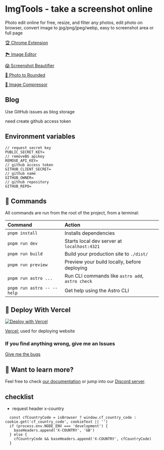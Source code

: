 # ImgTools - take a screenshot online

Photo edit online for free, resize, and filter any photos, edit photo on browser, convert image to jpg/png/jpeg/webp, easy to screenshot area or full page

[🏆 Chrome Extension](https://chromewebstore.google.com/detail/nmppkehciohcgcehlnifgeokgioidknh)

[🏞️ Image Editor](https://ImgTools.fun/)

[😱 Screenshot Beautifier](https://ImgTools.fun/screenshot-beautifier/)

[🚴 Photo to Rounded](https://ImgTools.fun/photo-to-rounded/)

[😬 Image Compressor](https://ImgTools.fun/image-compressor/)

## Blog

Use GitHub issues as blog storage

need create github access token

## Environment variables

```
// request secret key
PUBLIC_SECRET_KEY=
// removeBG apikey
REMOVE_API_KEY=
// github access token
GITHUB_CLIENT_SECRET=
// github name
GITHUB_OWNER=
// github repository
GITHUB_REPO=
```

## 🧞 Commands

All commands are run from the root of the project, from a terminal:

| Command                    | Action                                           |
| :------------------------- | :----------------------------------------------- |
| `pnpm install`             | Installs dependencies                            |
| `pnpm run dev`             | Starts local dev server at `localhost:4321`      |
| `pnpm run build`           | Build your production site to `./dist/`          |
| `pnpm run preview`         | Preview your build locally, before deploying     |
| `pnpm run astro ...`       | Run CLI commands like `astro add`, `astro check` |
| `pnpm run astro -- --help` | Get help using the Astro CLI                     |

## 🚀 Deploy With Vercel

[![Deploy with Vercel](https://vercel.com/button)](https://vercel.com/new/clone?repository-url=https%3A%2F%2Fgithub.com%2FCH563%2Fshot-easy-website)

[Vercel:](https://vercel.com/) used for deploying website

### If you find anything wrong, give me an Issues

[Give me the bugs](https://github.com/CH563/shot-easy-website/issues)

## 👀 Want to learn more?

Feel free to check [our documentation](https://docs.astro.build) or jump into our [Discord server](https://astro.build/chat).

## checklist
- request header x-country

```
  const cfCountryCode = isBrowser ? window.cf_country_code : cookie.get('cf_country_code', cookieText || '')
  if (process.env.NODE_ENV === 'development') {
    baseHeaders.append('X-COUNTRY', 'GB')
  } else {
    cfCountryCode && baseHeaders.append('X-COUNTRY', cfCountryCode)
  }

```
